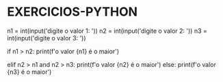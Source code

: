 # EXERCICIOS-PYTHON

n1 = int(input('digite o valor 1: '))
n2 = int(input('digite o valor 2: '))
n3 = int(input('digite o valor 3: '))

if n1 > n2:
    print(f'o valor {n1} é o maior')

elif n2 > n1 and n2 > n3:
    print(f'o valor {n2} é o maior')
else:
    print(f'o valor {n3} é o maior')


